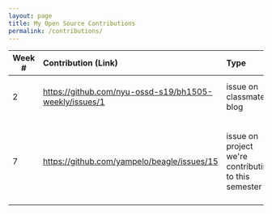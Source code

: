 ```yaml
---
layout: page
title: My Open Source Contributions
permalink: /contributions/
---
```


<!-- 
Type of the contribution should be "Wikipedia edit", "OpenStreet Map feature", "Documentation", "Course website", "Blog", 
"Browse Add-on", etc. 

The descriptioin should include a brief summary of what you did. 

Replace the first row with your contribution. 

--> 





| Week #       | Contribution (Link)  | Type  | Description | 
|---|:---|:---|:---| 
|  2   | https://github.com/nyu-ossd-s19/bh1505-weekly/issues/1    | issue on classmate's blog    |   I suggested that they edit their README    |
|     |     |     |      |
|     |     |     |      |
|  7   | https://github.com/yampelo/beagle/issues/15    | issue on project we're contributing to this semester    |   I suggested that they add a feature that my group is looking to add    |
|     |     |     |      |
|     |     |     |      |
